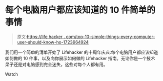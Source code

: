 # 每个电脑用户都应该知道的 10 件简单的事情

> 原文:[https://life hacker . com/top-10-simple-things-every-computer-user-should-know-ho-1723964924](https://lifehacker.com/top-10-simple-things-every-computer-user-should-know-ho-1723964924)

我们用一个简单的清单开始了 Lifehacker 的十周年庆典:每个电脑用户都应该知道如何做的 10 件事，以及向你展示如何做的 Lifehacker 指南。无论你是一个技术呆子还是对电脑感到完全迷失，这些对每个人都有用。

Watch